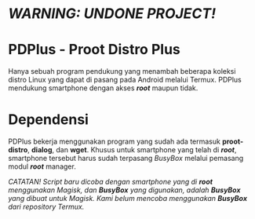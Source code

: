 # _**WARNING: UNDONE PROJECT!**_

# PDPlus - Proot Distro Plus
Hanya sebuah program pendukung yang menambah beberapa koleksi distro Linux yang dapat di pasang pada Android melalui Termux. PDPlus mendukung smartphone dengan akses __*root*__ maupun tidak.

# Dependensi
PDPlus bekerja menggunakan program yang sudah ada termasuk **proot-distro**, **dialog**, dan **wget**. Khusus untuk smartphone yang telah di __*root*__, smartphone tersebut harus sudah terpasang *BusyBox* melalui pemasang modul __*root*__ manager.

_CATATAN!_
_Script baru dicoba dengan smartphone yang di **root** menggunakan Magisk, dan **BusyBox** yang digunakan, adalah **BusyBox** yang dibuat untuk Magisk. Kami belum mencoba menggunakan **BusyBox** dari repository Termux._
